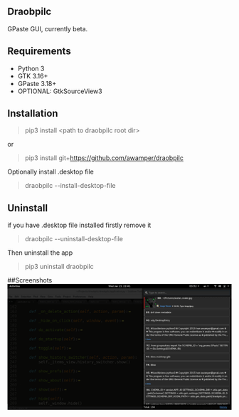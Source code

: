 ## Draobpilc
GPaste GUI, currently beta.

## Requirements
* Python 3
* GTK 3.16+
* GPaste 3.18+
* OPTIONAL: GtkSourceView3

## Installation
> pip3 install \<path to draobpilc root dir\>  

or

> pip3 install git+https://github.com/awamper/draobpilc

Optionally install .desktop file
> draobpilc --install-desktop-file

## Uninstall
if you have .desktop file installed firstly remove it
> draobpilc --uninstall-desktop-file

Then uninstall the app
> pip3 uninstall draobpilc

##Screenshots
![Draobpilc](/screenshots/1.png)
